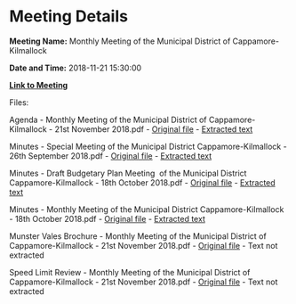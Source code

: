 # Meeting Details

**Meeting Name:** Monthly Meeting of the Municipal District of Cappamore-Kilmallock

**Date and Time:** 2018-11-21 15:30:00

**[Link to Meeting](https://www.limerick.ie/council/whats-on/monthly-meeting-municipal-district-cappamore-kilmallock-44)**

Files: 

Agenda - Monthly Meeting of the Municipal District of Cappamore-Kilmallock - 21st November 2018.pdf - [Original file](https://www.limerick.ie/sites/default/files/media/documents/2018-11/01%20Agenda%20Nov%202018%20Capp%20Kil%20MD%20Meeting.pdf) - [Extracted text](./Agenda%20-%C2%A0Monthly%20Meeting%20of%20the%20Municipal%20District%20of%20Cappamore-Kilmallock%20-%2021st%20November%202018.md)

Minutes - Special Meeting of the Municipal District Cappamore-Kilmallock - 26th September 2018.pdf - [Original file](https://www.limerick.ie/sites/default/files/media/documents/2018-11/02%20Minutes%20of%2026th%20Sept%20Special%20Meeting%20Municipal%20District%20Cappamore-Kilmallock.docx.pdf) - [Extracted text](./Minutes%20-%20Special%20Meeting%20of%20the%20Municipal%20District%20Cappamore-Kilmallock%20-%2026th%20September%202018.md)

Minutes - Draft Budgetary Plan Meeting  of the Municipal District Cappamore-Kilmallock - 18th October 2018.pdf - [Original file](https://www.limerick.ie/sites/default/files/media/documents/2018-11/03%20Minutes%20Draft%20Budgetary%20Plan%20Meeting%2018th%20October%202018%20Municipal%20District%20Cappamore-Kilmallock.docx.pdf) - [Extracted text](./Minutes%20-%20Draft%20Budgetary%20Plan%20Meeting%C2%A0%20of%20the%20Municipal%20District%20Cappamore-Kilmallock%20-%2018th%20October%202018.md)

Minutes - Monthly Meeting of the Municipal District Cappamore-Kilmallock - 18th October 2018.pdf - [Original file](https://www.limerick.ie/sites/default/files/media/documents/2018-11/04%20Minutes%2018th%20Oct%20Meeting%20Municipal%20District%20Cappamore-Kilmallock.docx.pdf) - [Extracted text](./Minutes%20-%20Monthly%20Meeting%20of%20the%20Municipal%20District%20Cappamore-Kilmallock%20-%2018th%20October%202018.md)

Munster Vales Brochure - Monthly Meeting of the Municipal District of Cappamore-Kilmallock - 21st November 2018.pdf - [Original file](https://www.limerick.ie/sites/default/files/media/documents/2018-11/05%20Munster%20Vales%20Brochure.pdf) - Text not extracted

Speed Limit Review - Monthly Meeting of the Municipal District of Cappamore-Kilmallock - 21st November 2018.pdf - [Original file](https://www.limerick.ie/sites/default/files/media/documents/2018-11/06%20Speed%20Limit%20Review.pdf) - Text not extracted

